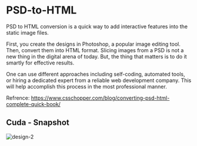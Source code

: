 # PSD-to-HTML

PSD to HTML conversion is a quick way to add interactive features into the static image files. 

First, you create the designs in Photoshop, a popular image editing tool. Then, convert them into HTML format. Slicing images from a PSD is not a new thing in the digital arena of today. But, the thing that matters is to do it smartly for effective results.

One can use different approaches including self-coding, automated tools, or hiring a dedicated expert from a reliable web development company. This will help accomplish this process in the most professional manner.

Refrence: https://www.csschopper.com/blog/converting-psd-html-complete-quick-book/

## Cuda - Snapshot 

![design-2](https://user-images.githubusercontent.com/31752675/137626834-2917c474-737e-40d1-82d2-c65f3096f5c6.png)
